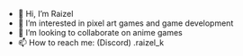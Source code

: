 - 👋 Hi, I’m Raizel
- 👀 I’m interested in pixel art games and game development
- 💞️ I’m looking to collaborate on anime games
- 📫 How to reach me: (Discord) .raizel_k

<!---
Hugo-di-Raizel/Hugo-di-Raizel is a ✨ special ✨ repository because its `README.md` (this file) appears on your GitHub profile.
You can click the Preview link to take a look at your changes.
--->
